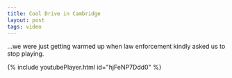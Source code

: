 ```yaml
---
title: Cool Drive in Cambridge
layout: post
tags: video
---
```


…we were just getting warmed up when law enforcement kindly asked us to stop playing.

{% include youtubePlayer.html id="hjFeNP7Ddd0" %}
